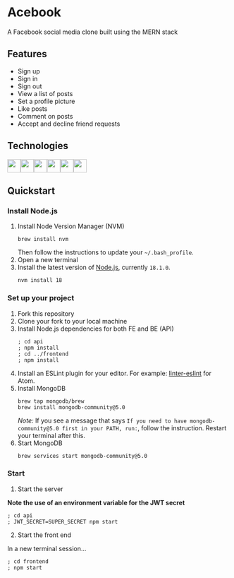 # Acebook

A Facebook social media clone built using the MERN stack 


## Features

- Sign up
- Sign in
- Sign out
- View a list of posts
- Set a profile picture
- Like posts
- Comment on posts
- Accept and decline friend requests

## Technologies

<img height="30" src="https://img.shields.io/badge/react-%2320232a.svg?style=for-the-badge&logo=react&logoColor=%2361DAFB" /><img height="30" src="https://img.shields.io/badge/Postman-FF6C37?style=for-the-badge&logo=postman&logoColor=white" /><img height="30" src="https://img.shields.io/badge/express.js-%23404d59.svg?style=for-the-badge&logo=express&logoColor=%2361DAFB" /><img height="30" src="https://img.shields.io/badge/MongoDB-%234ea94b.svg?style=for-the-badge&logo=mongodb&logoColor=white" /><img height="30" src="https://img.shields.io/badge/-jest-%23C21325?style=for-the-badge&logo=jest&logoColor=white" /><img height="30" src="https://img.shields.io/badge/-cypress-%23E5E5E5?style=for-the-badge&logo=cypress&logoColor=058a5e" />



## Quickstart

### Install Node.js

1. Install Node Version Manager (NVM)
   ```
   brew install nvm
   ```
   Then follow the instructions to update your `~/.bash_profile`.
2. Open a new terminal
3. Install the latest version of [Node.js](https://nodejs.org/en/), currently `18.1.0`.
   ```
   nvm install 18
   ```

### Set up your project

1. Fork this repository
3. Clone your fork to your local machine
3. Install Node.js dependencies for both FE and BE (API)
   ```
   ; cd api
   ; npm install
   ; cd ../frontend
   ; npm install
   ```
4. Install an ESLint plugin for your editor. For example: [linter-eslint](https://github.com/AtomLinter/linter-eslint) for Atom.
5. Install MongoDB
   ```
   brew tap mongodb/brew
   brew install mongodb-community@5.0
   ```
   *Note:* If you see a message that says `If you need to have mongodb-community@5.0 first in your PATH, run:`, follow the instruction. Restart your terminal after this.
6. Start MongoDB
   ```
   brew services start mongodb-community@5.0
   ```

### Start

1. Start the server

  **Note the use of an environment variable for the JWT secret**

   ```
   ; cd api
   ; JWT_SECRET=SUPER_SECRET npm start
   ```
2. Start the front end

  In a new terminal session...

  ```
  ; cd frontend
  ; npm start
  ```


